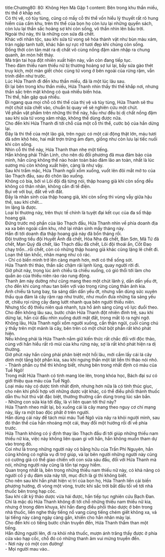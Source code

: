 title:Chương80: 80: Không Hẹn Mà Gặp 1
content:
Bên trong khu thần miếu, thi thể ở khắp nơi.<br>Có thị vệ, có tùy tùng, cũng có mấy cỗ thi thể vốn hiểu lý thuyết rất rõ hung hiểm của cấm khu, trên thi thể của bọn họ còn lưu lại những quyển sách, còn lưu lại thần sắc hoảng sợ khi còn sống, vô thần nhìn lên bầu trời.<br>Ngoài thứ này, thì là những con sứa đã chết.<br>Khác với nhân tộc, sau khi sứa tử vong sẽ hóa thành vật như bùn màu xám, tràn ngập tanh tưởi, khác hẳn sự rực rỡ tươi đẹp khi chúng còn sống.<br>Đồng thời còn tản mát ra dị chất vô cùng nồng đậm xâm nhập ra chung quanh, ăn mòn hết thảy.<br>Mà trận tai họa đột nhiên xuất hiện này, vẫn còn đang tiếp tục.<br>Theo đám thiếu nam thiếu nữ bị thương hoảng sợ lui lại, bầy sứa gào thét truy kích, một màn giết chóc cùng tử vong ở bên ngoài của rừng rậm, vẫn trình diễn như trước.<br>Lúc Hứa Thanh đi đến khu thần miếu, đã là một lúc lâu sau.<br>Đi lại bên trong khu thần miếu, Hứa Thanh nhìn thấy thi thể khắp nơi, nhưng thần sắc trên mặt không có quá nhiều biến hóa.<br>Thi thể, hắn gặp quá nhiều.<br>Đi ngang qua mọi chỗ có thi thể của thị vệ và tùy tùng, Hứa Thanh sẽ thu một chút sứa chết vào, chuẩn bị quay về sẽ nghiên cứu một chút.<br>Về phần vật phẩm trên những thi thể này, hầu như đều bị dị chất nồng đậm sau khi sứa tử vong xâm nhập, không thể dùng được nữa.<br>Cho đến khi Hứa Thanh đi tới chỗ của một cỗ thi thể, cước bộ của hắn dừng lại.<br>Đây là thi thể của một lão giả, trên ngực có một cái động thật lớn, máu tươi đã sớm khô héo, hai mắt trợn trừng ảm đạm, giống như còn lưu lại tiếc nuối khi còn sống.<br>Nhìn cỗ thi thể này, Hứa Thanh than nhẹ một tiếng.<br>Hắn không phải Thần Linh, cho nên dù đối phương đã mua đảm bảo của mình, hắn cũng không thể nào hoàn toàn bảo đảm lão an toàn, nhất là lúc sương mù còn không xuất hiện, càng là như vậy.<br>Sau khi trầm mặc, Hứa Thanh ngồi xổm xuống, vuốt lên đôi mắt mở to của lão Thạch đầu, sau đó chôn lão xuống.<br>Không có bia, bởi vì Lôi đội đã từng nói, thập hoang giả khi còn sống đều không có thân nhân, không cần đi tế điện.<br>Bụi về với bụi, đất về với đất.<br>Đây là nhân sinh của thập hoang giả, khi còn sống thì vùng vẫy giữa hậu thế, sau khi chết...<br>Im lặng là được.<br>Loại bi thương này, trên thực tế chính là tuyệt đại kết cục của đa số thập hoang giả.<br>Đứng trước mộ phần của lão Thạch đầu, Hứa Thanh nhìn về phía doanh địa xa xa bên ngoài cấm khu, nhớ lại nhân sinh mấy tháng này.<br>Hắn đi tới doanh địa thập hoang giả này đã bốn tháng rồi.<br>Đội trưởng tiểu đội Huyết Ảnh đã chết, Hỏa Nha đã chết, Bàn Sơn, Mã Tứ đã chết, Man Quỷ đã chết, lão Thạch đầu đã chết, Lôi đội thoái ẩn, Cốt Đao chạy trốn…rồi chết, còn có những thập hoang giả khác cũng lặng lẽ chết đi.<br>Loạn thế tàn khốc, nhân mạng như cỏ rác.<br>- Chỉ có biến mình trở lên càng mạnh hơn, mới có thể sống sót.<br>Hứa Thanh thì thào, thần sắc chậm rãi lạnh lùng, quay người rời đi.<br>Giờ phút này, trong lúc ánh chiều tà chiếu xuống, có gió thổi tới làm cho quần áo của thiếu niên rào rào rung động.<br>Thanh âm này dường như cũng mang theo một chút lãnh ý, dần dần yếu ớt, cho đến khi cùng nhau tan biến với vào trong rừng cùng thân ảnh kia.<br>Ánh chiều tà tung bay, tia sáng dần dần yếu ớt, nhưng vẫn dùng sức xuyên thấu qua đám lá cây rậm rạp như trước, như muốn đưa những tia sáng yếu ớt, chiếu rọi rừng cây đang lướt nhanh qua bên người thiếu niên.<br>Nhưng tốc độ thiếu niên quá nhanh, tựa hồ ánh sáng cũng vô lực đuổi theo.<br>Cho đến không lâu sau, bước chân Hứa Thanh đột nhiên đình trệ, sau khi dừng lại, hắn cúi đầu nhìn xuống dưới mặt đất, trong mắt lộ ra nghi ngờ.<br>Không lâu, Hứa Thanh ngồi xổm người xuống, cẩn thận ngửi, cuối cùng chú ý thấy trên một mảnh lá cây, bên trên có một chút bột phấn rất khó phát hiện.<br>Nếu không phải là Hứa Thanh nắm giữ kiến thức rất chắc đối với độc thảo, cùng với hắn hiểu rất rõ mùi của khu rừng này, sợ là rất khó phát hiện ra dị thường.<br>Giờ phút này hắn cũng phải phân biệt một hồi lâu, mới cầm lấy cái lá cây dính một tầng bột phấn kia, sau khi ngưng thần một lát liền thì thào nói nhỏ.<br>- Thành phần cụ thể thì không biết, nhưng bên trong nhất định có máu của Tuế Ngô!<br>Trong mắt Hứa Thanh có tinh mang lóe lên, trong khóa học, Bách đại sư có giới thiệu qua máu của Tuế Ngô.<br>Loại máu này có dược tính nhất định, nhưng hơn nữa là có tính thúc giục, cho nên khi phối hợp với những dược vật khác, có thể điều phối thành thuốc dẫn thu hút thú vật đặc biệt, thường thường cần dùng trong lúc săn bắn.<br>- Những con sứa kia tới đây, là vì liên quan tới thứ này?<br>Hứa Thanh nheo mắt lại, bỏ xuống cái lá cây mang theo nguy cơ chí mạng này, lấy ra một bao độc phất ở trên người.<br>Hắn dùng cái này để tách mùi máu Tuế Ngô vừa nãy ra khỏi người mình, sau đó thân thể của hắn nhoáng một cái, thay đổi một hướng rồi đi về phía trước.<br>Hứa Thanh không có ý định thay lão Thạch đầu đi tới giúp những thiếu nam thiếu nữ kia, việc này không liên quan gì với hắn, hắn không muốn tham dự vào trong đó.<br>Coi như là trong những người này có bằng hữu của Trần Phi Nguyên, hắn cũng không có nghĩa vụ đi trợ giúp, vả lại bên người những người này cũng có cường giả có thể giao chiến với con sứa sáu đầu, đối với Hứa Thanh mà nói, những người này cũng là tồn tại nguy hiểm.<br>Quan trọng nhất là, bên trong những thiếu nam thiếu nữ này, có khả năng có người cố ý dụ đám sứa này tới, mục đích là gì thì không biết.<br>Cho nên sau khi hắn phát hiện vị trí của bọn họ, Hứa Thanh liền cải biến phương hướng, đi vòng một vòng, trước khi sắc trời bắt đầu tối về tới nhà thuốc bên trong hạp cốc.<br>Sau khi cất kỹ thảo dược vừa hái được, hắn tiếp tục nghiên cứu Bạch Đan.<br>Chỉ là mặc dù Hứa Thanh không đi tới chỗ những thiếu nam thiếu nữ kia, nhưng ở trong đêm khuya, khi hắn đang điều phối thảo dược ở bên trong nhà thuốc, liền nghe thấy tiếng nổ vang cùng tiếng chém giết không xa, vả lại tiếng này càng ngày càng gần, khiến cho hắn nhăn mày lại.<br>Cho đến khi có tiếng bước chân truyền đến, Hứa Thanh thầm than một tiếng.<br>Hắn đứng người lên, đi ra khỏi nhà thuốc, mượn ánh trăng thấy được ở phía cửa vào hạp cốc, chỗ đó có những thanh âm vui mừng truyền đến.<br>- Nơi này có một con đường!<br>- Mọi người mau vào..<br>